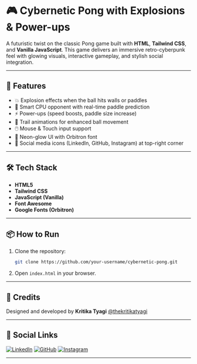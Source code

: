 # 🎮 Cybernetic Pong with Explosions & Power-ups

A futuristic twist on the classic Pong game built with **HTML**, **Tailwind CSS**, and **Vanilla JavaScript**. This game delivers an immersive retro-cyberpunk feel with glowing visuals, interactive gameplay, and stylish social integration.

---

## 🚀 Features

- 💥 Explosion effects when the ball hits walls or paddles
- 🧠 Smart CPU opponent with real-time paddle prediction
- ⚡ Power-ups (speed boosts, paddle size increase)
- 🌌 Trail animations for enhanced ball movement
- 🖱️ Mouse & Touch input support
- 🌈 Neon-glow UI with Orbitron font
- 🔗 Social media icons (LinkedIn, GitHub, Instagram) at top-right corner

---

## 🛠️ Tech Stack

- **HTML5**
- **Tailwind CSS**
- **JavaScript (Vanilla)**
- **Font Awesome**
- **Google Fonts (Orbitron)**

---

## 📦 How to Run

1. Clone the repository:
   ```bash
   git clone https://github.com/your-username/cybernetic-pong.git
   ```
2. Open `index.html` in your browser.

---

## 🙌 Credits

Designed and developed by **Kritika Tyagi** [@thekritikatyagi](https://github.com/thekritikatyagi)

---

## 🔗 Social Links

[![LinkedIn](https://img.shields.io/badge/LinkedIn-blue?style=flat&logo=linkedin)](https://www.linkedin.com/in/kritika-tyagi-72b01022a)
[![GitHub](https://img.shields.io/badge/GitHub-black?style=flat&logo=github)](https://github.com/thekritikatyagi)
[![Instagram](https://img.shields.io/badge/Instagram-pink?style=flat&logo=instagram)](https://instagram.com/thekritikatyagi)

---

